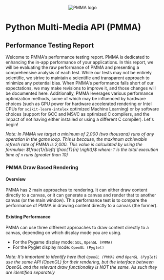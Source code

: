 <div align="center">

  ![PMMA logo](https://github.com/PycraftDeveloper/PMMA/assets/81379254/2c4858b8-b50c-4f3b-95f3-d93fd1f0f19b)
</div>


# Python Multi-Media API (PMMA)

## Performance Testing Report

Welcome to PMMA's performance testing report. PMMA is dedicated to enhancing the in-app performance of your applications. In this report, we will be evaluating the raw performance of PMMA and presenting a comprehensive analysis of each test. While our tests may not be entirely scientific, we strive to maintain a scientific and transparent approach to minimize any potential bias. When PMMA's performance falls short of our expectations, we may make revisions to improve it, and those changes will be documented here. Additionally, PMMA leverages various performance optimization methods, some of which may be influenced by hardware choices (such as GPU power for hardware accelerated rendering or Intel CPUs for `scikit-learn-intelex` optimized Machine Learning) or by software choices (support for GCC and MSVC as optimized C compilers, and the impact of not having either installed or using a different C compiler). Let's begin!

_Note: In PMMA we target a minimum of 2,000 (two thousand) runs of any operation in the game loop. This is because, the maximum achievable refresh rate of PMMA is 2,000. This value is calculated by using the formulae: $\frac{1}{\left( \frac{T}{n} \right)}$ where: `T` is the total execution time of `n` runs (greater than 10)_

### PMMA Draw Based Rendering

#### Overview

PMMA has 2 main approaches to rendering. It can either draw content directly to a canvas, or it can generate a canvas and render that to another canvas (or the main window). This performance test is to compare the performance of PMMA in drawing content directly to a canvas (the former).

#### Existing Performance

PMMA can use three different approaches to draw content directly to a canvas, depending on which display mode you are using.
* For the Pygame display mode: `SDL`, `OpenGL (PMMA)`
* For the Pyglet display mode: `OpenGL (Pyglet)`

_Note: It's important to identify here that `OpenGL (PMMA)` and `OpenGL (Pyglet)` use the same API (OpenGL) for their rendering, but the interface between OpenGL and the relevant draw functionality is NOT the same. As such they are identified separately_

